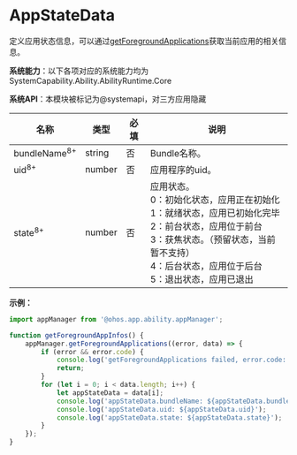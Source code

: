 # AppStateData

定义应用状态信息，可以通过[getForegroundApplications](js-apis-app-ability-appManager.md#appmanagergetforegroundapplications)获取当前应用的相关信息。

**系统能力**：以下各项对应的系统能力均为SystemCapability.Ability.AbilityRuntime.Core

**系统API**：本模块被标记为@systemapi，对三方应用隐藏

| 名称                      | 类型   | 必填  | 说明       |
| ------------------------- | ------ | ---- | --------- |
| bundleName<sup>8+</sup>   | string | 否   | Bundle名称。 |
| uid<sup>8+</sup>          | number | 否   | 应用程序的uid。   |
| state<sup>8+</sup>        | number | 否   | 应用状态。<br>0：初始化状态，应用正在初始化<br>1：就绪状态，应用已初始化完毕<br>2：前台状态，应用位于前台<br>3：获焦状态。（预留状态，当前暂不支持）<br>4：后台状态，应用位于后台<br>5：退出状态，应用已退出 |

**示例：**

```ts
import appManager from '@ohos.app.ability.appManager';

function getForegroundAppInfos() {
    appManager.getForegroundApplications((error, data) => {
        if (error && error.code) {
            console.log('getForegroundApplications failed, error.code: ${JSON.stringify(error.code)}, error.message: ${JSON.stringify(error.message)}');
            return;
        }
        for (let i = 0; i < data.length; i++) {
            let appStateData = data[i];
            console.log('appStateData.bundleName: ${appStateData.bundleName}');
            console.log('appStateData.uid: ${appStateData.uid}');
            console.log('appStateData.state: ${appStateData.state}');
        }
    });
}
```
